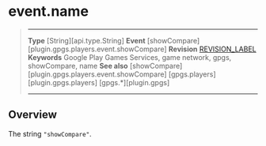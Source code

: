 # event.name

> --------------------- ------------------------------------------------------------------------------------------
> __Type__              [String][api.type.String]
> __Event__             [showCompare][plugin.gpgs.players.event.showCompare]
> __Revision__          [REVISION_LABEL](REVISION_URL)
> __Keywords__          Google Play Games Services, game network, gpgs, showCompare, name
> __See also__          [showCompare][plugin.gpgs.players.event.showCompare]
>						[gpgs.players][plugin.gpgs.players]
>                       [gpgs.*][plugin.gpgs]
> --------------------- ------------------------------------------------------------------------------------------

## Overview

The string `"showCompare"`.